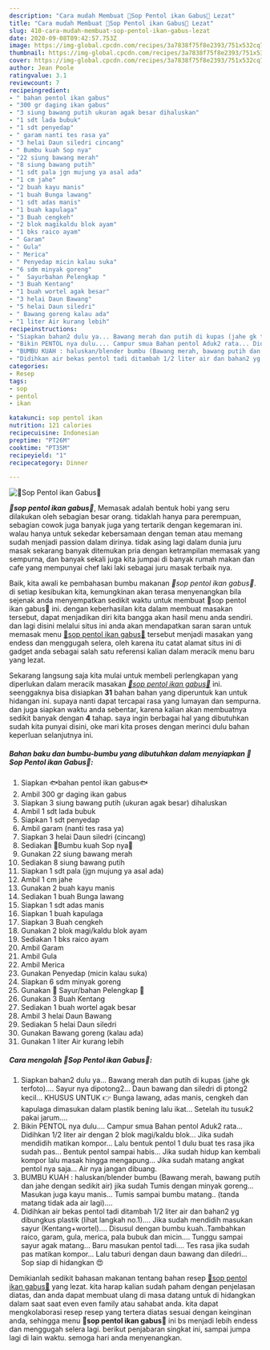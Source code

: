 ```yaml
---
description: "Cara mudah Membuat 🍜Sop Pentol ikan Gabus🍜 Lezat"
title: "Cara mudah Membuat 🍜Sop Pentol ikan Gabus🍜 Lezat"
slug: 410-cara-mudah-membuat-sop-pentol-ikan-gabus-lezat
date: 2020-09-08T09:42:57.753Z
image: https://img-global.cpcdn.com/recipes/3a7838f75f8e2393/751x532cq70/🍜sop-pentol-ikan-gabus🍜-foto-resep-utama.jpg
thumbnail: https://img-global.cpcdn.com/recipes/3a7838f75f8e2393/751x532cq70/🍜sop-pentol-ikan-gabus🍜-foto-resep-utama.jpg
cover: https://img-global.cpcdn.com/recipes/3a7838f75f8e2393/751x532cq70/🍜sop-pentol-ikan-gabus🍜-foto-resep-utama.jpg
author: Jean Poole
ratingvalue: 3.1
reviewcount: 7
recipeingredient:
- " bahan pentol ikan gabus"
- "300 gr daging ikan gabus"
- "3 siung bawang putih ukuran agak besar dihaluskan"
- "1 sdt lada bubuk"
- "1 sdt penyedap"
- " garam nanti tes rasa ya"
- "3 helai Daun siledri cincang"
- " Bumbu kuah Sop nya"
- "22 siung bawang merah"
- "8 siung bawang putih"
- "1 sdt pala jgn mujung ya asal ada"
- "1 cm jahe"
- "2 buah kayu manis"
- "1 buah Bunga lawang"
- "1 sdt adas manis"
- "1 buah kapulaga"
- "3 Buah cengkeh"
- "2 blok magikaldu blok ayam"
- "1 bks raico ayam"
- " Garam"
- " Gula"
- " Merica"
- " Penyedap micin kalau suka"
- "6 sdm minyak goreng"
- "  Sayurbahan Pelengkap "
- "3 Buah Kentang"
- "1 buah wortel agak besar"
- "3 helai Daun Bawang"
- "5 helai Daun siledri"
- " Bawang goreng kalau ada"
- "1 liter Air kurang lebih"
recipeinstructions:
- "Siapkan bahan2 dulu ya... Bawang merah dan putih di kupas (jahe gk terfoto).... Sayur nya dipotong2... Daun bawang dan siledri di ptong2 kecil... KHUSUS UNTUK 👉 Bunga lawang, adas manis, cengkeh dan kapulaga dimasukan dalam plastik bening lalu ikat... Setelah itu tusuk2 pakai jarum...."
- "Bikin PENTOL nya dulu.... Campur smua Bahan pentol Aduk2 rata... Didihkan 1/2 liter air dengan 2 blok magi/kaldu blok... Jika sudah mendidih matikan kompor... Lalu bentuk pentol 1 dulu buat tes rasa jika sudah pas... Bentuk pentol sampai habis... Jika sudah hidup kan kembali kompor lalu masak hingga mengapung... Jika sudah matang angkat pentol nya saja... Air nya jangan dibuang."
- "BUMBU KUAH : haluskan/blender bumbu (Bawang merah, bawang putih dan jahe dengan sedikit air) jika sudah Tumis dengan minyak goreng... Masukan juga kayu manis... Tumis sampai bumbu matang.. (tanda matang tidak ada air lagi)...."
- "Didihkan air bekas pentol tadi ditambah 1/2 liter air dan bahan2 yg dibungkus plastik (lihat langkah no.1).... Jika sudah mendidih masukan sayur (Kentang+wortel).... Disusul dengan bumbu kuah..Tambahkan raico, garam, gula, merica, pala bubuk dan micin.... Tunggu sampai sayur agak matang... Baru masukan pentol tadi.... Tes rasa jika sudah pas matikan kompor... Lalu taburi dengan daun bawang dan diledri... Sop siap di hidangkan 😍"
categories:
- Resep
tags:
- sop
- pentol
- ikan

katakunci: sop pentol ikan 
nutrition: 121 calories
recipecuisine: Indonesian
preptime: "PT26M"
cooktime: "PT35M"
recipeyield: "1"
recipecategory: Dinner

---
```



![🍜Sop Pentol ikan Gabus🍜](https://img-global.cpcdn.com/recipes/3a7838f75f8e2393/751x532cq70/🍜sop-pentol-ikan-gabus🍜-foto-resep-utama.jpg)

<b><i>🍜sop pentol ikan gabus🍜</i></b>, Memasak adalah bentuk hobi yang seru dilakukan oleh sebagian besar orang. tidaklah hanya para perempuan, sebagian cowok juga banyak juga yang tertarik dengan kegemaran ini. walau hanya untuk sekedar kebersamaan dengan teman atau memang sudah menjadi passion dalam dirinya. tidak asing lagi dalam dunia juru masak sekarang banyak ditemukan pria dengan ketrampilan memasak yang sempurna, dan banyak sekali juga kita jumpai di banyak rumah makan dan cafe yang mempunyai chef laki laki sebagai juru masak terbaik nya.

Baik, kita awali ke pembahasan bumbu makanan <i>🍜sop pentol ikan gabus🍜</i>. di setiap kesibukan kita, kemungkinan akan terasa menyenangkan bila sejenak anda menyempatkan sedikit waktu untuk membuat 🍜sop pentol ikan gabus🍜 ini. dengan keberhasilan kita dalam membuat masakan tersebut, dapat menjadikan diri kita bangga akan hasil menu anda sendiri. dan lagi disini melalui situs ini anda akan mendapatkan saran saran untuk memasak menu <u>🍜sop pentol ikan gabus🍜</u> tersebut menjadi masakan yang endess dan menggugah selera, oleh karena itu catat alamat situs ini di gadget anda sebagai salah satu referensi kalian dalam meracik menu baru yang lezat.




Sekarang langsung saja kita mulai untuk membeli perlengkapan yang diperlukan dalam meracik masakan <u><i>🍜sop pentol ikan gabus🍜</i></u> ini. seenggaknya bisa disiapkan <b>31</b> bahan bahan yang diperuntuk kan untuk hidangan ini. supaya nanti dapat tercapai rasa yang lumayan dan sempurna. dan juga siapkan waktu anda sebentar, karena kalian akan membuatnya sedikit banyak dengan <b>4</b> tahap. saya ingin berbagai hal yang dibutuhkan sudah kita punyai disini, oke mari kita proses dengan merinci dulu bahan keperluan selanjutnya ini.

<!--inarticleads1-->

##### Bahan baku dan bumbu-bumbu yang dibutuhkan dalam menyiapkan 🍜Sop Pentol ikan Gabus🍜:

1. Siapkan  🐟bahan pentol ikan gabus🐟
1. Ambil 300 gr daging ikan gabus
1. Siapkan 3 siung bawang putih (ukuran agak besar) dihaluskan
1. Ambil 1 sdt lada bubuk
1. Siapkan 1 sdt penyedap
1. Ambil  garam (nanti tes rasa ya)
1. Siapkan 3 helai Daun siledri (cincang)
1. Sediakan  🍜Bumbu kuah Sop nya🍜
1. Gunakan 22 siung bawang merah
1. Sediakan 8 siung bawang putih
1. Siapkan 1 sdt pala (jgn mujung ya asal ada)
1. Ambil 1 cm jahe
1. Gunakan 2 buah kayu manis
1. Sediakan 1 buah Bunga lawang
1. Siapkan 1 sdt adas manis
1. Siapkan 1 buah kapulaga
1. Siapkan 3 Buah cengkeh
1. Gunakan 2 blok magi/kaldu blok ayam
1. Sediakan 1 bks raico ayam
1. Ambil  Garam
1. Ambil  Gula
1. Ambil  Merica
1. Gunakan  Penyedap (micin kalau suka)
1. Siapkan 6 sdm minyak goreng
1. Gunakan  🍑 Sayur/bahan Pelengkap 🍑
1. Gunakan 3 Buah Kentang
1. Sediakan 1 buah wortel agak besar
1. Ambil 3 helai Daun Bawang
1. Sediakan 5 helai Daun siledri
1. Gunakan  Bawang goreng (kalau ada)
1. Gunakan 1 liter Air kurang lebih




<!--inarticleads2-->

##### Cara mengolah 🍜Sop Pentol ikan Gabus🍜:

1. Siapkan bahan2 dulu ya... Bawang merah dan putih di kupas (jahe gk terfoto).... Sayur nya dipotong2... Daun bawang dan siledri di ptong2 kecil... KHUSUS UNTUK 👉 Bunga lawang, adas manis, cengkeh dan kapulaga dimasukan dalam plastik bening lalu ikat... Setelah itu tusuk2 pakai jarum....
1. Bikin PENTOL nya dulu.... Campur smua Bahan pentol Aduk2 rata... Didihkan 1/2 liter air dengan 2 blok magi/kaldu blok... Jika sudah mendidih matikan kompor... Lalu bentuk pentol 1 dulu buat tes rasa jika sudah pas... Bentuk pentol sampai habis... Jika sudah hidup kan kembali kompor lalu masak hingga mengapung... Jika sudah matang angkat pentol nya saja... Air nya jangan dibuang.
1. BUMBU KUAH : haluskan/blender bumbu (Bawang merah, bawang putih dan jahe dengan sedikit air) jika sudah Tumis dengan minyak goreng... Masukan juga kayu manis... Tumis sampai bumbu matang.. (tanda matang tidak ada air lagi)....
1. Didihkan air bekas pentol tadi ditambah 1/2 liter air dan bahan2 yg dibungkus plastik (lihat langkah no.1).... Jika sudah mendidih masukan sayur (Kentang+wortel).... Disusul dengan bumbu kuah..Tambahkan raico, garam, gula, merica, pala bubuk dan micin.... Tunggu sampai sayur agak matang... Baru masukan pentol tadi.... Tes rasa jika sudah pas matikan kompor... Lalu taburi dengan daun bawang dan diledri... Sop siap di hidangkan 😍




Demikianlah sedikit bahasan makanan tentang bahan resep <u>🍜sop pentol ikan gabus🍜</u> yang lezat. kita harap kalian sudah paham dengan penjelasan diatas, dan anda dapat membuat ulang di masa datang untuk di hidangkan dalam saat saat even even family atau sahabat anda. kita dapat mengkolaborasi resep resep yang tertera diatas sesuai dengan keinginan anda, sehingga menu <b>🍜sop pentol ikan gabus🍜</b> ini bs menjadi lebih endess dan menggugah selera lagi. berikut penjabaran singkat ini, sampai jumpa lagi di lain waktu. semoga hari anda menyenangkan.
